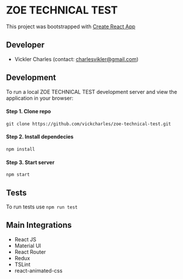 # ZOE TECHNICAL TEST
This project was bootstrapped with [Create React App](https://github.com/facebookincubator/create-react-app)

## Developer
 * Vickler Charles (contact: charlesvikler@gmail.com)

## Development
To run a local ZOE TECHNICAL TEST development server and view the application in your browser:

#### Step 1. Clone repo
`git clone https://github.com/vickcharles/zoe-technical-test.git`

#### Step 2. Install dependecies
`npm install`

#### Step 3. Start server
`npm start`

## Tests
To run tests use `npm run test`

## Main Integrations
 * React JS
 * Material UI
 * React Router
 * Redux
 * TSLint
 * react-animated-css

